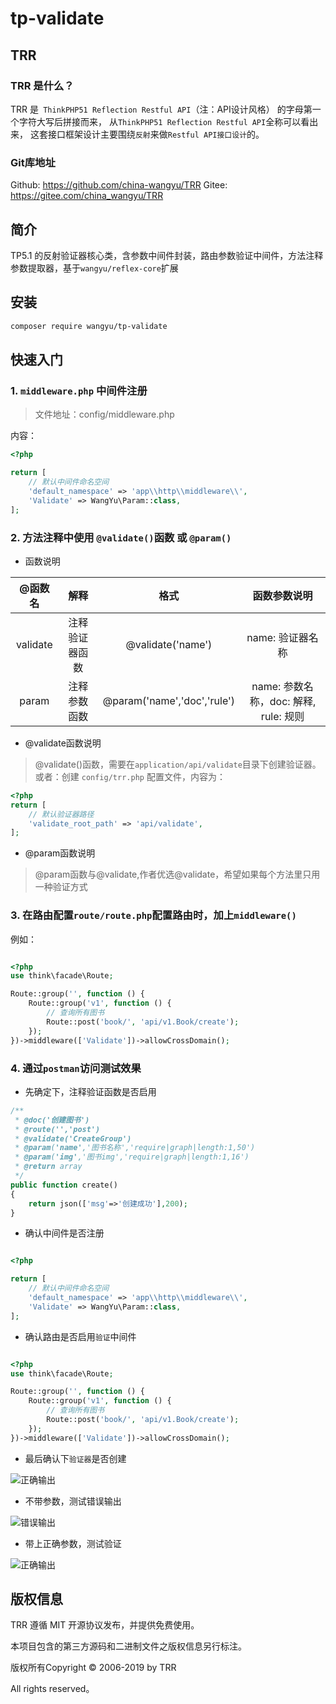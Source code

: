 # tp-validate

## TRR

### TRR 是什么？

TRR 是` ThinkPHP51 Reflection Restful API`（注：API设计风格） 的字母第一个字符大写后拼接而来，
从`ThinkPHP51 Reflection Restful API`全称可以看出来，
这套接口框架设计主要围绕`反射`来做`Restful API接口设计`的。

### Git库地址

Github: https://github.com/china-wangyu/TRR
Gitee: https://gitee.com/china_wangyu/TRR

## 简介

TP5.1 的反射验证器核心类，含参数中间件封装，路由参数验证中间件，方法注释参数提取器，基于`wangyu/reflex-core`扩展

## 安装

```bash
composer require wangyu/tp-validate
```

## 快速入门

### 1. `middleware.php` 中间件注册

> 文件地址：config/middleware.php

内容：
```php
<?php

return [
    // 默认中间件命名空间
    'default_namespace' => 'app\\http\\middleware\\',
    'Validate' => WangYu\Param::class,
];

```

### 2. 方法注释中使用 `@validate()`函数 或 `@param()`



- 函数说明

| @函数名 | 解释 | 格式 | 函数参数说明 |
| :---: | :---: | :---: | :---: |
| validate | 注释验证器函数| @validate('name') | name: 验证器名称 |
| param | 注释参数函数| @param('name','doc','rule') | name: 参数名称，doc: 解释, rule: 规则 |


- @validate函数说明
> @validate()函数，需要在`application/api/validate`目录下创建验证器。
或者：创建 `config/trr.php` 配置文件，内容为：
```php
<?php 
return [
    // 默认验证器路径
    'validate_root_path' => 'api/validate',
];
```

- @param函数说明

> @param函数与@validate,作者优选@validate，希望如果每个方法里只用一种验证方式


### 3. 在路由配置`route/route.php`配置路由时，加上`middleware()`

例如：

```php

<?php
use think\facade\Route;

Route::group('', function () {
    Route::group('v1', function () {
        // 查询所有图书
        Route::post('book/', 'api/v1.Book/create');
    });
})->middleware(['Validate'])->allowCrossDomain();
```

### 4. 通过`postman`访问测试效果

- 先确定下，注释验证函数是否启用

```php
/**
 * @doc('创建图书')
 * @route('','post')
 * @validate('CreateGroup')
 * @param('name','图书名称','require|graph|length:1,50')
 * @param('img','图书img','require|graph|length:1,16')
 * @return array
 */
public function create()
{
    return json(['msg'=>'创建成功'],200);
}
```

- 确认中间件是否注册

```php

<?php

return [
    // 默认中间件命名空间
    'default_namespace' => 'app\\http\\middleware\\',
    'Validate' => WangYu\Param::class,
];

```

- 确认路由是否启用`验证`中间件
```php

<?php
use think\facade\Route;

Route::group('', function () {
    Route::group('v1', function () {
        // 查询所有图书
        Route::post('book/', 'api/v1.Book/create');
    });
})->middleware(['Validate'])->allowCrossDomain();
```

- 最后确认下`验证器`是否创建

![正确输出](http://pu7s2yelz.bkt.clouddn.com/wangyu_validate_file_exited.png)


- 不带参数，测试错误输出

![错误输出](http://pu7s2yelz.bkt.clouddn.com/wangyu_validate_error.png)

- 带上正确参数，测试验证

![正确输出](http://pu7s2yelz.bkt.clouddn.com/wangyu_validate_success.png)



## 版权信息

TRR 遵循 MIT 开源协议发布，并提供免费使用。

本项目包含的第三方源码和二进制文件之版权信息另行标注。

版权所有Copyright © 2006-2019 by TRR

All rights reserved。